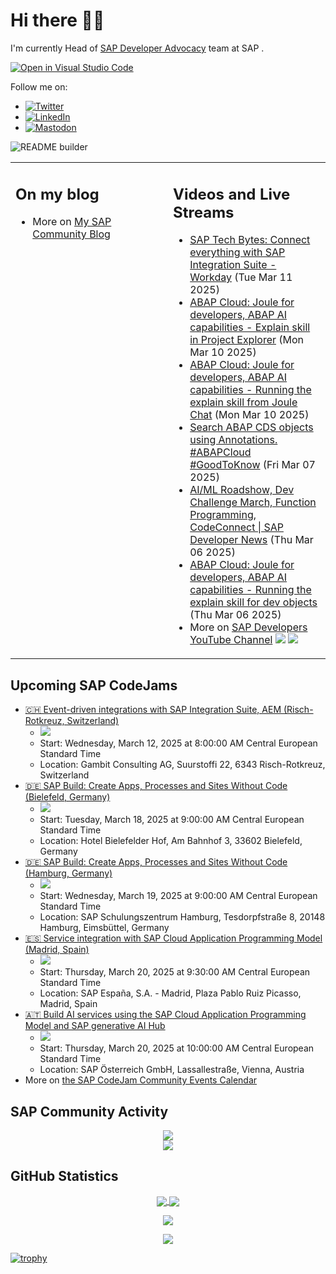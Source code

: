 
# Hi there 👋🏼

I'm currently Head of [SAP Developer Advocacy](https://developers.sap.com/developer-advocates.html) team at SAP .

[![Open in Visual Studio Code](https://img.shields.io/badge/Made%20for-VSCode-1f425f.svg)](https://github.dev/jung-thomas/jung-thomas)

Follow me on:
- <a href="https://twitter.com/thomas_jung"><img alt="Twitter" src="https://img.shields.io/badge/thomas_jung-%231DA1F2.svg?style=for-the-badge&logo=Twitter&logoColor=white"/></a>
- <a href="https://www.linkedin.com/in/thomasjungsap/"><img alt="LinkedIn" src="https://img.shields.io/badge/linkedin-%230077B5.svg?style=for-the-badge&logo=linkedin&logoColor=white"/></a>
- <a rel="me" href="https://mastodon.cloud/@thomas_jung"><img alt="Mastodon" src="https://img.shields.io/mastodon/follow/109262551990174478?domain=https%3A%2F%2Fmastodon.cloud%2F&style=social"/></a>

![README builder](https://github.com/jung-thomas/jung-thomas/workflows/README%20builder/badge.svg)

<table><tr><td valign="top" width="50%">
 
## On my blog
- More on [My SAP Community Blog](https://community.sap.com/t5/user/viewprofilepage/user-id/139)
</td>
  
<td valign="top" width="50%">
  
## Videos and Live Streams
- [SAP Tech Bytes: Connect everything with SAP Integration Suite - Workday](https://www.youtube.com/watch?v=VriE9tASGLY) (Tue Mar 11 2025)
- [ABAP Cloud: Joule for developers, ABAP AI capabilities - Explain skill in Project Explorer](https://www.youtube.com/watch?v=1qj1eV4GTP8) (Mon Mar 10 2025)
- [ABAP Cloud: Joule for developers, ABAP AI capabilities - Running the explain skill from Joule Chat](https://www.youtube.com/watch?v=NNVupb_2lOI) (Mon Mar 10 2025)
- [Search ABAP CDS objects using Annotations. #ABAPCloud #GoodToKnow](https://www.youtube.com/watch?v=B8ETW3H5ciA) (Fri Mar 07 2025)
- [AI/ML Roadshow, Dev Challenge March, Function Programming, CodeConnect | SAP Developer News](https://www.youtube.com/watch?v=0fMn7EEqa4k) (Thu Mar 06 2025)
- [ABAP Cloud: Joule for developers, ABAP AI capabilities - Running the explain skill for dev objects](https://www.youtube.com/watch?v=LQ6OpqyNHqE) (Thu Mar 06 2025)
- More on [SAP Developers YouTube Channel](https://www.youtube.com/channel/UCNfmelKDrvRmjYwSi9yvrMg) ![](https://img.shields.io/youtube/channel/views/UCNfmelKDrvRmjYwSi9yvrMg) ![](https://img.shields.io/youtube/channel/subscribers/UCNfmelKDrvRmjYwSi9yvrMg)
</td></tr></table>

## Upcoming SAP CodeJams
- [🇨🇭 Event-driven integrations with SAP Integration Suite, AEM (Risch-Rotkreuz, Switzerland)](https://community.sap.com/t5/sap-codejam/event-driven-integrations-with-sap-integration-suite-aem-risch-rotkreuz/ev-p/14040614)
  - <img src="https://community.sap.com/t5/image/serverpage/image-id/105415i052CC3F6FF50A0FC/image-size/thumb?v=v2&px=150" />
  - Start: Wednesday, March 12, 2025 at 8:00:00 AM Central European Standard Time
  - Location: Gambit Consulting AG, Suurstoffi 22, 6343 Risch-Rotkreuz, Switzerland
- [🇩🇪 SAP Build: Create Apps, Processes and Sites Without Code (Bielefeld, Germany)](https://community.sap.com/t5/sap-codejam/sap-build-create-apps-processes-and-sites-without-code-bielefeld-germany/ev-p/14001222)
  - <img src="https://community.sap.com/t5/image/serverpage/image-id/232228i850F521D5436F0F2/image-size/thumb?v=v2&px=150" />
  - Start: Tuesday, March 18, 2025 at 9:00:00 AM Central European Standard Time
  - Location: Hotel Bielefelder Hof, Am Bahnhof 3, 33602 Bielefeld, Germany
- [🇩🇪 SAP Build: Create Apps, Processes and Sites Without Code (Hamburg, Germany)](https://community.sap.com/t5/sap-codejam/sap-build-create-apps-processes-and-sites-without-code-hamburg-germany/ev-p/14001246)
  - <img src="https://community.sap.com/t5/image/serverpage/image-id/232228i850F521D5436F0F2/image-size/thumb?v=v2&px=150" />
  - Start: Wednesday, March 19, 2025 at 9:00:00 AM Central European Standard Time
  - Location: SAP Schulungszentrum Hamburg, Tesdorpfstraße 8, 20148 Hamburg, Eimsbüttel, Germany
- [🇪🇸 Service integration with SAP Cloud Application Programming Model (Madrid, Spain)](https://community.sap.com/t5/sap-codejam/service-integration-with-sap-cloud-application-programming-model-madrid/ev-p/13962160)
  - <img src="https://community.sap.com/t5/image/serverpage/image-id/201046i48DF39914B0C9777/image-size/thumb?v=v2&px=150" />
  - Start: Thursday, March 20, 2025 at 9:30:00 AM Central European Standard Time
  - Location: SAP España, S.A. - Madrid, Plaza Pablo Ruiz Picasso, Madrid, Spain
- [🇦🇹 Build AI services using the SAP Cloud Application Programming Model and SAP generative AI Hub](https://community.sap.com/t5/sap-codejam/build-ai-services-using-the-sap-cloud-application-programming-model-and-sap/ev-p/14008974)
  - <img src="https://community.sap.com/t5/image/serverpage/image-id/224455i3EF7774C87E16E9E/image-size/thumb?v=v2&px=150" />
  - Start: Thursday, March 20, 2025 at 10:00:00 AM Central European Standard Time
  - Location: SAP Österreich GmbH, Lassallestraße, Vienna, Austria
- More on [the SAP CodeJam Community Events Calendar](https://groups.community.sap.com/t5/sap-codejam/eb-p/codejam-events)

## SAP Community Activity
<p align = "center">
<a href="https://community.sap.com/t5/user/viewprofilepage/user-id/139">
  <img align="center" src="https://devrel-tools-prod-scn-badges-srv.cfapps.eu10.hana.ondemand.com/activity/139" />
</a>
</br>
<a href="https://community.sap.com/t5/user/viewprofilepage/user-id/139">
  <img align="center" src="https://devrel-tools-prod-scn-badges-srv.cfapps.eu10.hana.ondemand.com/showcaseBadges/139/1570/674/384/900/390" />
</a>
</p>

## GitHub Statistics
<p align = "center">
<a href="https://github.com/anuraghazra/github-readme-stats">
  <img align="center" src="https://github-readme-stats.vercel.app/api?username=jung-thomas&count_private=true&show_icons=true&theme=dark&line_height=27" />
</a>
<a href="https://github.com/anuraghazra/github-readme-stats">
  <img align="center" src="https://github-readme-stats.vercel.app/api/top-langs/?username=jung-thomas&show_icons=true&theme=dark" />
</a>
</p>

<p align = "center">
 <img  src="https://github-readme-streak-stats.herokuapp.com/?user=jung-thomas&show_icons=true&locale=en&layout=compact&theme=dark&line_height=0" />
</p> 

<p align = "center">
 <img src="https://activity-graph.herokuapp.com/graph?username=jung-thomas&theme=redical">
</p> 

[![trophy](https://github-profile-trophy.vercel.app/?username=jung-thomas&theme=onedark)](https://github.com/ryo-ma/github-profile-trophy)


